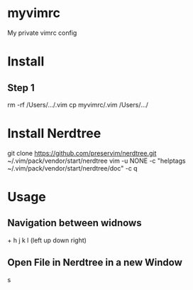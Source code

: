 # myvimrc
My private vimrc config


# Install

## Step 1
rm -rf /Users/.../.vim
cp myvimrc/.vim /Users/.../

# Install Nerdtree
git clone https://github.com/preservim/nerdtree.git ~/.vim/pack/vendor/start/nerdtree
vim -u NONE -c "helptags ~/.vim/pack/vendor/start/nerdtree/doc" -c q


# Usage
## Navigation between widnows

<Control> + h j k l (left up down right)

## Open File in Nerdtree in a new Window

s
